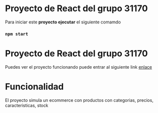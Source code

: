 # Proyecto de React del grupo 31170

Para iniciar este **proyecto ejecutar** el siguiente comamdo

### `npm start`


# Proyecto de React del grupo 31170

Puedes ver el proyecto funcionando puede entrar al siguiente link [enlace](#)

# Funcionalidad

El proyecto simula un ecommerce con productos con categorias, precios, caracteristicas, stock


#